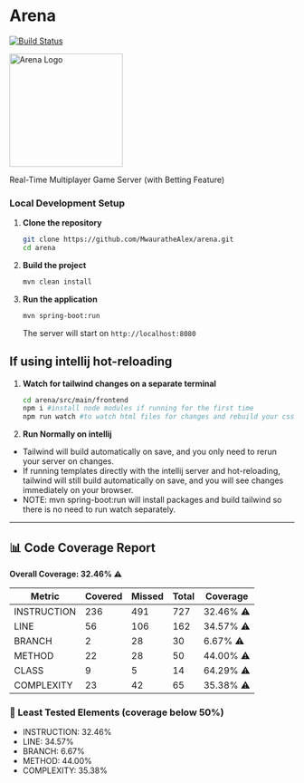 # Arena

[![Build Status](https://github.com/kenya-jug/arena/actions/workflows/maven.yml/badge.svg)](https://github.com/kenya-jug/arena/actions/workflows/maven.yml)

<img src="https://github.com/user-attachments/assets/b005ee9a-2ebc-492d-8ba3-0ddb7a3ff39c" alt="Arena Logo" width="200" height="200"/>

Real-Time Multiplayer Game Server (with Betting Feature)

### Local Development Setup

1. **Clone the repository**
   ```bash
   git clone https://github.com/MwauratheAlex/arena.git
   cd arena
   ```

2. **Build the project**
   ```bash
   mvn clean install
   ```

3. **Run the application**
   ```bash
   mvn spring-boot:run
   ```
   The server will start on `http://localhost:8080`

## If using intellij hot-reloading
1. **Watch for tailwind changes on a separate terminal**
   ```bash
   cd arena/src/main/frontend
   npm i #install node modules if running for the first time
   npm run watch #to watch html files for changes and rebuild your css
   ```
2. **Run Normally on intellij**
- Tailwind will build automatically on save, and you only need to rerun your server on changes.
- If running templates directly with the intellij server and hot-reloading, 
tailwind will still build automatically on save, and you will see changes immediately on your browser.
- NOTE: mvn spring-boot:run will install packages and 
build tailwind so there is no need to run watch separately.


---






<!-- coverage start -->
## 📊 Code Coverage Report

**Overall Coverage: 32.46% ⚠️**

| Metric      | Covered | Missed | Total | Coverage |
|-------------|---------|--------|--------|----------|
| INSTRUCTION | 236 | 491 | 727 | 32.46% ⚠️ |
| LINE | 56 | 106 | 162 | 34.57% ⚠️ |
| BRANCH | 2 | 28 | 30 | 6.67% ⚠️ |
| METHOD | 22 | 28 | 50 | 44.00% ⚠️ |
| CLASS | 9 | 5 | 14 | 64.29% ⚠️ |
| COMPLEXITY | 23 | 42 | 65 | 35.38% ⚠️ 

### 🚨 Least Tested Elements (coverage below 50%)
- INSTRUCTION: 32.46%
- LINE: 34.57%
- BRANCH: 6.67%
- METHOD: 44.00%
- COMPLEXITY: 35.38%
<!-- coverage end -->
